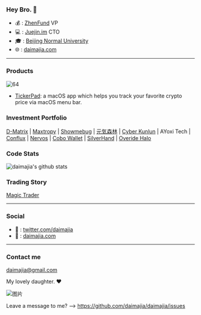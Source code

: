 ### Hey Bro. 👋

- 💰 : [ZhenFund](https://www.zhenfund.com) VP
- 💻 : [Juejin.im](https://juejin.im/) CTO 
- 🎓 : [Beijing Normal University](https://www.bnu.edu.cn/)
- 🌐 : [daimajia.com](https://daimajia.com)

----

### Products
  
![64](https://user-images.githubusercontent.com/2503423/130353170-fc6a8a8a-38df-4711-aafa-e0c98646f822.png)

- [TickerPad](https://tickerpad.app): a
 macOS app which helps you track your favorite crypto price via macOS menu bar. 
### Investment Portfolio

[D-Matrix](http://www.di-matrix.com/)  |   [Maxtropy](http://www.maxtropy.com/)  | [Showmebug](https://www.showmebug.com/)  | [元気森林](https://www.yuanqisenlin.com/) | [Cyber Kunlun](https://www.cyberkl.com/)  |  AYoxi Tech | [Conflux](https://confluxnetwork.org/) | [Nervos](https://www.nervos.org) | [Cobo Wallet](https://cobo.com/) | [SilverHand](https://logto.io/) |  [Overide Halo](https://mp.weixin.qq.com/s/Vfo_hxX71UmSmUhC-JDxUw)

### Code Stats

![daimajia's github stats](https://github-readme-stats.vercel.app/api?username=daimajia&show_icons=true&theme=dracula)

### Trading Story

[Magic Trader](https://www.youtube.com/channel/UCkRc4Cyv0DZecuLjARwP3Gw)

---- 

### Social

- 🥸 : [twitter.com/daimajia](https://twitter.com/daimajia)
- 👻 : [daimajia.com](https://daimajia.com)

----

### Contact me

daimajia@gmail.com

My lovely daughter. ❤️

![图片](https://user-images.githubusercontent.com/2503423/141995741-c2c7e24b-1ed7-4ab0-a9dc-f972ca53abca.png)

Leave a message to me? --> https://github.com/daimajia/daimajia/issues

